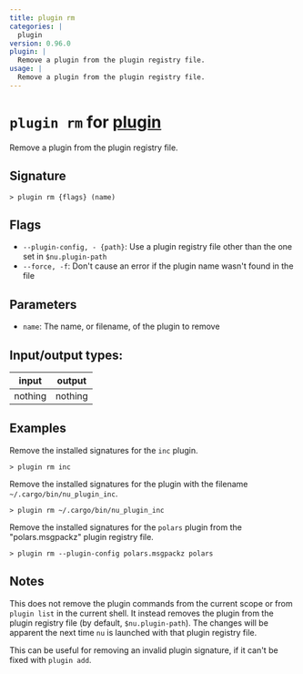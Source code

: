 ```yaml
---
title: plugin rm
categories: |
  plugin
version: 0.96.0
plugin: |
  Remove a plugin from the plugin registry file.
usage: |
  Remove a plugin from the plugin registry file.
---
```

<!-- This file is automatically generated. Please edit the command in https://github.com/nushell/nushell instead. -->

# `plugin rm` for [plugin](/commands/categories/plugin.md)

<div class='command-title'>Remove a plugin from the plugin registry file.</div>

## Signature

```> plugin rm {flags} (name)```

## Flags

 -  `--plugin-config, - {path}`: Use a plugin registry file other than the one set in `$nu.plugin-path`
 -  `--force, -f`: Don't cause an error if the plugin name wasn't found in the file

## Parameters

 -  `name`: The name, or filename, of the plugin to remove


## Input/output types:

| input   | output  |
| ------- | ------- |
| nothing | nothing |

## Examples

Remove the installed signatures for the `inc` plugin.
```nu
> plugin rm inc

```

Remove the installed signatures for the plugin with the filename `~/.cargo/bin/nu_plugin_inc`.
```nu
> plugin rm ~/.cargo/bin/nu_plugin_inc

```

Remove the installed signatures for the `polars` plugin from the "polars.msgpackz" plugin registry file.
```nu
> plugin rm --plugin-config polars.msgpackz polars

```

## Notes
This does not remove the plugin commands from the current scope or from `plugin
list` in the current shell. It instead removes the plugin from the plugin
registry file (by default, `$nu.plugin-path`). The changes will be apparent the
next time `nu` is launched with that plugin registry file.

This can be useful for removing an invalid plugin signature, if it can't be
fixed with `plugin add`.